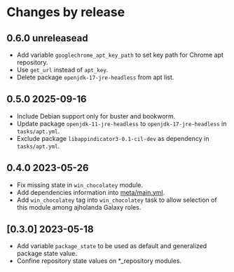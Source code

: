 # Changes by release

## 0.6.0 unreleasead

- Add variable `googlechrome_apt_key_path` to set key path for Chrome apt repository.
- Use `get_url` instead of `apt_key`.
- Delete package `openjdk-17-jre-headless` from apt list.

## 0.5.0 2025-09-16

- Include Debian support only for buster and bookworm.
- Update package `openjdk-11-jre-headless` to `openjdk-17-jre-headless`
in `tasks/apt.yml`.
- Exclude package `libappindicator3-0.1-cil-dev` as dependency in `tasks/apt.yml`.

## 0.4.0 2023-05-26

- Fix missing state in `win_chocolatey` module.
- Add dependencies information into [meta/main.yml](meta/main.yml).
- Add `win_chocolatey` tag into `win_chocolatey` task to allow selection of this 
module among ajholanda Galaxy roles.

## [0.3.0] 2023-05-18

- Add variable `package_state` to be used as default and generalized package state value.
- Confine repository state values on *_repository modules.

